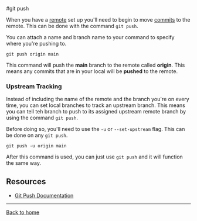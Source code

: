 #git push

When you have a [remote](./REMOTE.md) set up you'll need to begin to move [commits](./COMMIT.md) to the remote. 
This can be done with the command `git push`.

You can attach a name and branch name to your command to specify where you're pushing to.

```
git push origin main
```

This command will push the **main** branch to the remote called **origin**. This means any commits that are in your local will be **pushed** to the remote.

### Upstream Tracking

Instead of including the name of the remote and the branch you're on every time, you can set local branches to track an upstream branch. This means you can tell teh branch to push to its assigned upstream remote branch by using the command `git push`.

Before doing so, you'll need to use the `-u` or `--set-upstream` flag. This can be done on any `git push`.

```
git push -u origin main
```
After this command is used, you can just use    `git push` and it will function the same way.

## Resources

- [Git Push Documentation](https://git-scm.com/docs/git-push)
---
[Back to home](../README.md)